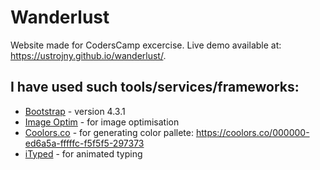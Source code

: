# Wanderlust
Website made for CodersCamp excercise. 
Live demo available at: https://ustrojny.github.io/wanderlust/.

## I have used such tools/services/frameworks:
* [Bootstrap](https://getbootstrap.com/) - version 4.3.1
* [Image Optim](https://imageoptim.com/pl "image optim") - for image optimisation
* [Coolors.co](https://coolors.co/ "coolors") - for generating color pallete:  https://coolors.co/000000-ed6a5a-fffffc-f5f5f5-297373
* [iTyped](https://github.com/luisvinicius167/ityped "ityped") - for animated typing 